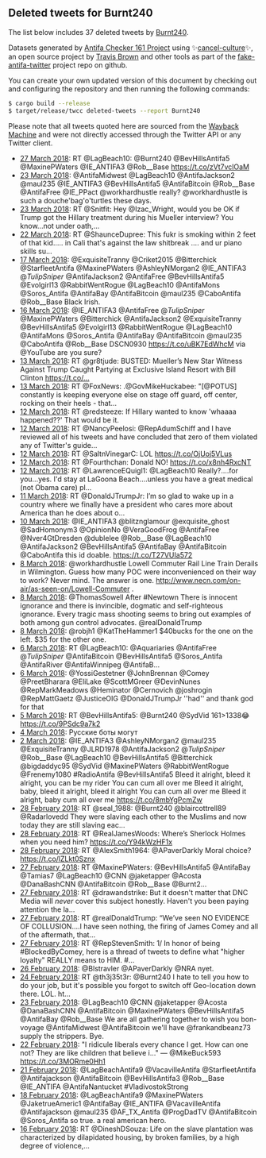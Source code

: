 ## Deleted tweets for Burnt240

The list below includes 37 deleted tweets by
[Burnt240](https://twitter.com/Burnt240).



Datasets generated by [Antifa Checker 161 Project](https://twitter.com/antifacheck161) using ✨[cancel-culture](https://github.com/travisbrown/cancel-culture)✨, an open source project by 
[Travis Brown](https://twitter.com/travisbrown) and other tools as part of the 
[fake-antifa-twitter](https://github.com/antifacheck161/fake-antifa-twitter) project repo on github.

You can create your own updated version of this document by checking out and configuring the
repository and then running the following commands:

```bash
$ cargo build --release
$ target/release/twcc deleted-tweets --report Burnt240
```

Please note that all tweets quoted here are sourced from the
[Wayback Machine](https://web.archive.org) and were not directly accessed through the Twitter API or
any Twitter client.

* [27 March 2018](https://web.archive.org/web/20180327004618/https://twitter.com/Burnt240/status/978432993298706432): RT @LagBeach10: @Burnt240 @BevHillsAntifa5 @MaxinePWaters @IE_ANTIFA3 @Rob__Base  https://t.co/zVt7vclOaM <!--978432993298706432-->
* [23 March 2018](https://web.archive.org/web/20180323220122/https://twitter.com/Burnt240/status/977304322852773895): @AntifaMidwest @LagBeach10 @AntifaJackson2 @maul235 @IE_ANTIFA3 @BevHillsAntifa5 @AntifaBitcoin @Rob__Base @AntifaFree @IE_PPact @workhardhustle really? @workhardhustle is such a douche'bag'o'turtles these days. <!--977304322852773895-->
* [23 March 2018](https://web.archive.org/web/20180323032704/https://twitter.com/Burnt240/status/977023900071661568): RT @Snitfit: Hey @Izac_Wright, would you be OK if Trump got the Hillary treatment during his Mueller interview? You know...not under oath,… <!--977023900071661568-->
* [22 March 2018](https://web.archive.org/web/20180322054423/https://twitter.com/Burnt240/status/976696069097775104): RT @ShaunceDupree: This fukr is smoking within 2 feet of that kid..... in Cali that's against the law shitbreak .... and ur piano skills su… <!--976696069097775104-->
* [17 March 2018](https://web.archive.org/web/20180317171641/https://twitter.com/Burnt240/status/975058352760852480): @ExquisiteTranny @Criket2015 @Bitterchick @StarfleetAntifa @MaxinePWaters @AshleyNMorgan2 @IE_ANTIFA3 @_TulipSniper_ @AntifaJackson2 @AntifaFree @BevHillsAntifa5 @Evolgirl13 @RabbitWentRogue @LagBeach10 @AntifaMons @Soros_Antifa @AntifaBay @AntifaBitcoin @maul235 @CaboAntifa @Rob__Base Black Irish. <!--975058352760852480-->
* [16 March 2018](https://web.archive.org/web/20180316033047/https://twitter.com/Burnt240/status/974488120338108417): @IE_ANTIFA3 @AntifaFree @_TulipSniper_ @MaxinePWaters @Bitterchick @AntifaJackson2 @ExquisiteTranny @BevHillsAntifa5 @Evolgirl13 @RabbitWentRogue @LagBeach10 @AntifaMons @Soros_Antifa @AntifaBay @AntifaBitcoin @maul235 @CaboAntifa @Rob__Base DSCN0930 https://t.co/uBK7EdWhcM via @YouTube  are you sure? <!--974488120338108417-->
* [13 March 2018](https://web.archive.org/web/20180313211500/https://twitter.com/Burnt240/status/973668775659819008): RT @gr8tjude: BUSTED: Mueller’s New Star Witness Against Trump Caught Partying at Exclusive Island Resort with Bill Clinton   https://t.co/… <!--973668775659819008-->
* [13 March 2018](https://web.archive.org/web/20180313032640/https://twitter.com/Burnt240/status/973399920764997633): RT @FoxNews: .@GovMikeHuckabee: "[@POTUS] constantly is keeping everyone else on stage off guard, off center, rocking on their heels - that… <!--973399920764997633-->
* [12 March 2018](https://web.archive.org/web/20180312232226/https://twitter.com/Burnt240/status/973338457409048576): RT @redsteeze: If Hillary wanted to know 'whaaaa happened??' That would be it. <!--973338457409048576-->
* [12 March 2018](https://web.archive.org/web/20180312090001/https://twitter.com/Burnt240/status/973121423177904128): RT @NancyPeelosi: @RepAdumSchiff and I have reviewed all of his tweets and have concluded that zero of them violated any of Twitter's guide… <!--973121423177904128-->
* [12 March 2018](https://web.archive.org/web/20180312080742/https://twitter.com/Burnt240/status/973108257245024256): RT @SaltnVinegarC: LOL https://t.co/OjUoj5VLus <!--973108257245024256-->
* [12 March 2018](https://web.archive.org/web/20180312080726/https://twitter.com/Burnt240/status/973108190140358656): RT @Fourthchan: Donald NO! https://t.co/x8nh4RxcNT <!--973108190140358656-->
* [12 March 2018](https://web.archive.org/web/20180312023558/https://twitter.com/Burnt240/status/973024773830860800): RT @LawrenceEQuigl1: @LagBeach10 Really?....for you...yes. I'd stay at LaGoona Beach....unless you have a great medical (not Obama care) pl… <!--973024773830860800-->
* [11 March 2018](https://web.archive.org/web/20180311044909/https://twitter.com/Burnt240/status/972695902648455168): RT @DonaldJTrumpJr: I’m so glad to wake up in a country where we finally have a president who cares more about America than he does about o… <!--972695902648455168-->
* [10 March 2018](https://web.archive.org/web/20180310094952/https://twitter.com/Burnt240/status/972409192580550657): @IE_ANTIFA3 @blitznglamour @exquisite_ghost @SadHomonym3 @OpinionNo @VeraGoodFrog @AntifaFree @Nver4GtDresden @dublelee @Rob__Base @LagBeach10 @AntifaJackson2 @BevHillsAntifa5 @AntifaBay @AntifaBitcoin @CaboAntifa this id doable. https://t.co/T27VUIa572 <!--972409192580550657-->
* [ 8 March 2018](https://web.archive.org/web/20180308232029/https://twitter.com/Burnt240/status/971888405985550337): @workhardhustle  Lowell Commuter Rail Line Train Derails in Wilmington.  Guess how many POC were  inconvenienced on their way to work? Never mind. The answer is one.  http://www.necn.com/on-air/as-seen-on/Lowell-Commuter . <!--971888405985550337-->
* [ 8 March 2018](https://web.archive.org/web/20180308064929/https://twitter.com/Burnt240/status/971639021930721281): @ThomasSowell After #Newtown There is innocent ignorance and there is invincible, dogmatic and self-righteous ignorance. Every tragic mass shooting seems to bring out examples of both among gun control advocates. @realDonaldTrump <!--971639021930721281-->
* [ 8 March 2018](https://web.archive.org/web/20180308043425/https://twitter.com/Burnt240/status/971605031270182913): @robjh1 @KatTheHammer1 $40bucks for the one on the left. $35 for the other one. <!--971605031270182913-->
* [ 6 March 2018](https://web.archive.org/web/20180306021456/https://twitter.com/Burnt240/status/970845153413025797): RT @LagBeach10: @Aquariaries @AntifaFree @_TulipSniper_ @AntifaBitcoin @BevHillsAntifa5 @Soros_Antifa @AntifaRiver @AntifaWinnipeg @AntifaB… <!--970845153413025797-->
* [ 6 March 2018](https://web.archive.org/web/20180306002045/https://twitter.com/Burnt240/status/970816418240434178): @YossiGestetner @JohnBrennan @Comey @PreetBharara @EliLake @ScottMGreer @DevinNunes @RepMarkMeadows @Heminator @Cernovich @joshrogin @RepMattGaetz @JusticeOIG @DonaldJTrumpJr ''had'' and thank god for that <!--970816418240434178-->
* [ 5 March 2018](https://web.archive.org/web/20180305193934/https://twitter.com/Burnt240/status/970745656150253570): RT @BevHillsAntifa5: @Burnt240 @SydVid 161&gt;1338😂 https://t.co/9PSdc9a7k2 <!--970745656150253570-->
* [ 4 March 2018](https://web.archive.org/web/20180304003618/https://twitter.com/Burnt240/status/970095555786440705): Русские боты могут <!--970095555786440705-->
* [ 2 March 2018](https://web.archive.org/web/20180302021439/https://twitter.com/Burnt240/status/969395530659979265): @IE_ANTIFA3 @AshleyNMorgan2 @maul235 @ExquisiteTranny @JLRD1978 @AntifaJackson2 @_TulipSniper_ @Rob__Base @LagBeach10 @BevHillsAntifa5 @Bitterchick @bigdaddyc95 @SydVid @MaxinePWaters @RabbitWentRogue @Frenemy1080 #RadioAntifa  @BevHillsAntifa5   Bleed it alright, bleed it alright, you can be my rider You can cum all over me Bleed it alright, baby, bleed it alright, bleed it alright You can cum all over me Bleed it alright, baby cum all over me https://t.co/8mbYgPcmZw <!--969395530659979265-->
* [28 February 2018](https://web.archive.org/web/20180228234528/https://twitter.com/Burnt240/status/968995599558246400): RT @seal_1988: @Burnt240 @blaircottrell89 @Radarlovedd They were slaving each other to the Muslims and now today they are still slaving eac… <!--968995599558246400-->
* [28 February 2018](https://web.archive.org/web/20180228165133/https://twitter.com/Burnt240/status/968891434047860742): RT @RealJamesWoods: Where’s Sherlock Holmes when you need him?  https://t.co/Y94kWzHF1x <!--968891434047860742-->
* [28 February 2018](https://web.archive.org/web/20180228134552/https://twitter.com/Burnt240/status/968844705290182657): RT @AlexSmith1964: @APaverDarkly Moral choice? https://t.co/lZLkt0Sznx <!--968844705290182657-->
* [27 February 2018](https://web.archive.org/web/20180227224909/https://twitter.com/Burnt240/status/968619039139430401): RT @MaxinePWaters: @BevHillsAntifa5 @AntifaBay @Tamias7 @LagBeach10 @CNN @jaketapper @Acosta @DanaBashCNN @AntifaBitcoin @Rob__Base @Burnt2… <!--968619039139430401-->
* [27 February 2018](https://web.archive.org/web/20180227224647/https://twitter.com/Burnt240/status/968618443539931137): RT @drawandstrike: But it doesn't matter that DNC Media will *never* cover this subject honestly.  Haven't you been paying attention the la… <!--968618443539931137-->
* [27 February 2018](https://web.archive.org/web/20180227205335/https://twitter.com/Burnt240/status/968589955843969024): RT @realDonaldTrump: “We’ve seen NO EVIDENCE OF COLLUSION....I have seen nothing, the firing of James Comey and all of the aftermath, that… <!--968589955843969024-->
* [27 February 2018](https://web.archive.org/web/20180227061351/https://twitter.com/Burnt240/status/968368563701665796): RT @RepStevenSmith: 1/ In honor of being #BlockedByComey, here is a thread of tweets to define what "higher loyalty" REALLY means to HIM. #… <!--968368563701665796-->
* [26 February 2018](https://web.archive.org/web/20180226194821/https://twitter.com/Burnt240/status/968211151493492737): @Blstravler @APaverDarkly @NRA nyet. <!--968211151493492737-->
* [24 February 2018](https://web.archive.org/web/20180224080341/https://twitter.com/Burnt240/status/967309040559763456): RT @th3j35t3r: @Burnt240 I hate to tell you how to do your job, but it's possible you forgot to switch off Geo-location down there. LOL. ht… <!--967309040559763456-->
* [23 February 2018](https://web.archive.org/web/20180223214443/https://twitter.com/Burnt240/status/967153272506155008): @LagBeach10 @CNN @jaketapper @Acosta @DanaBashCNN @AntifaBitcoin @MaxinePWaters @BevHillsAntifa5 @AntifaBay @Rob__Base We are all gathering together to wish you bon-voyage  @AntifaMidwest  @AntifaBitcoin  we'll have @frankandbeanz73 supply the strippers. Bye. <!--967153272506155008-->
* [22 February 2018](https://web.archive.org/web/20180222170548/https://twitter.com/Burnt240/status/966720692967395328): "I ridicule liberals every chance I get.  How can one not?  They are like children that believe i..." — @MikeBuck593 https://t.co/3MORme0Hh1 <!--966720692967395328-->
* [21 February 2018](https://web.archive.org/web/20180221180415/https://twitter.com/Burnt240/status/966373014513291264): @LagBeachAntifa9 @VacavilleAntifa @StarfleetAntifa @Antifajackson @AntifaBitcoin @BevHillsAntifa3 @Rob__Base @IE_ANTIFA @AntifaNantucket #VladivostokStrong <!--966373014513291264-->
* [18 February 2018](https://web.archive.org/web/20180218015116/https://twitter.com/Burnt240/status/965040991634952192): @LagBeachAntifa9 @MaxinePWaters @JaketrueAmeric1 @AntifaBay @IE_ANTIFA @VacavilleAntifa @Antifajackson @maul235 @AF_TX_Antifa @ProgDadTV @AntifaBitcoin @Soros_Antifa so true. a real american hero. <!--965040991634952192-->
* [16 February 2018](https://web.archive.org/web/20180216140430/https://twitter.com/Burnt240/status/964500740147437568): RT @DineshDSouza: Life on the slave plantation was characterized by dilapidated housing, by broken families, by a high degree of violence,… <!--964500740147437568-->
